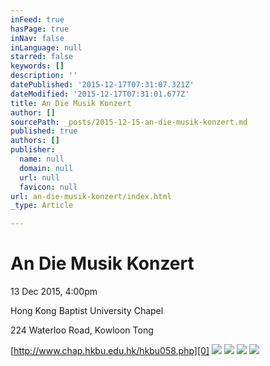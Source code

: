 ```yaml
---
inFeed: true
hasPage: true
inNav: false
inLanguage: null
starred: false
keywords: []
description: ''
datePublished: '2015-12-17T07:31:07.321Z'
dateModified: '2015-12-17T07:31:01.677Z'
title: An Die Musik Konzert
author: []
sourcePath: _posts/2015-12-15-an-die-musik-konzert.md
published: true
authors: []
publisher:
  name: null
  domain: null
  url: null
  favicon: null
url: an-die-musik-konzert/index.html
_type: Article

---
```

# An Die Musik Konzert

13 Dec 2015, 4:00pm

Hong Kong Baptist University Chapel

224 Waterloo Road, Kowloon Tong

[http://www.chap.hkbu.edu.hk/hkbu058.php][0]
![](https://s3-us-west-2.amazonaws.com/the-grid-img/p/38432053a9645427357f112d479c48cadfea1ecd.jpg)
![](https://s3-us-west-2.amazonaws.com/the-grid-img/p/42fbd5d6bad5fdb264b4809d9c776c47f846274a.jpg)
![](https://s3-us-west-2.amazonaws.com/the-grid-img/p/94532ddc8a21d7293476f9ef173f01e555006d1b.jpg)
![](https://the-grid-user-content.s3-us-west-2.amazonaws.com/584ce56f-54f3-4c6f-ab69-4b8515cb9e76.jpg)

[0]: http://www.chap.hkbu.edu.hk/hkbu058.php